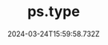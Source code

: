 ---
title: ps.type
url: https://pstypelab.com
date: "2024-03-24T15:59:58.732Z"
collection:
  - Foundry
type: Collections
kind: website
---